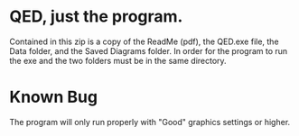 # QED, just the program.

Contained in this zip is a copy of the ReadMe (pdf), the QED.exe file, the Data folder, and the Saved Diagrams folder.
In order for the program to run the exe and the two folders must be in the same directory.

# Known Bug

The program will only run properly with "Good" graphics settings or higher.
